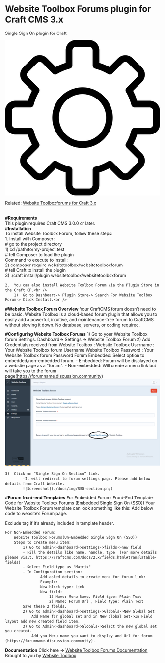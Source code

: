 # Website Toolbox Forums plugin for Craft CMS 3.x

Single Sign On plugin for Craft

![Screenshot](./src/icon.svg)

Related: [Website Toolboxforums for Craft 3.x](https://github.com/webtoolbox/craftcms-plugin)
 
 
<br /><b>#Requirements </b> 
<br />This plugin requires Craft CMS 3.0.0 or later.<br />
<b>#Installation</b><br />
To install Website Toolbox Forum, follow these steps:<br />
	1.	Install with Composer: <br />
		# go to the project directory<br />
	    1) cd /path/to/my-project.test<br />
		# tell Composer to load the plugin<br />
		Command to execute to install: <br />
	    2) composer require websitetoolbox/websitetoolboxforum<br />
		# tell Craft to install the plugin<br />
	    3) ./craft install/plugin websitetoolbox/websitetoolboxforum <br />

	2.	You can also install Website Toolbox Forum via the Plugin Store in the Craft CP.<br />
		1)	Go to Dashboard-> Plugin Store-> Search For Website Toolbox Forum-> Click Install.<br />
   
<b>#Website Toolbox Forum Overview</b>
	Your CraftCMS forum doesn’t need to be basic. Website Toolbox is a cloud-based forum plugin that allows you to easily add a powerful, intuitive, and maintenance-free forum to CraftCMS without slowing it down. No database, servers, or coding required.

<b>#Configuring Website Toolbox Forums</b>
	1)	Go to your Website Toolbox forum Settings. Dashboard-> Settings -> Website Toolbox Forum
	2)	Add Credentials received from Website Toolbox : 
		Website Toolbox Username : Your Website Toolbox forum Username
		Website Toolbox Password : Your Website Toolbox forum Password
		Forum Embedded: 
		Select option to embedded/non-embedded forum.
   			- Embedded: Forum will be displayed on a website page as a "forum".
   			- Non-embedded: Will create a menu link but will take you to the forum  
    		page(https://forumname.discussion.community)
    		![Screenshot](./docs/img/SSO.png)
 
	3)	Click on “Single Sign On Section” link. 
			-It will redirect to forum settings page. Please add below details from Craft Website.
		    ![Screenshot](./docs/img/SSO-section.png)

<b>#Forum front-end Templates</b>
	For Embedded Forum:
		Front-End Template Code for Website Toolbox Forums (Embedded Single Sign On (SSO))
		Your Website Toolbox  Forum template can look something like this:
		Add below code to website’s Forum page.
		<body><div id="embedForum"></div></body>
		Exclude <body> tag if it’s already included in template header.

	For Non-Embedded Forum:
		Website Toolbox Forums(Un-Embedded Single Sign On (SSO)).
		Steps to Create menu item:
			1) Go to admin->dashboard->settings->fields->new field
			- Fill the details like name, handle, type  (For more details please visit. https://craftcms.com/docs/2.x/fields.html#translatable-fields)
			- Select Field type as "Matrix"
			- In Configuration section:
		   			Add asked details to create menu for forum link:
					Example:
					New block type: Link
					New field:
						1) Name: Menu Name, Field type: Plain Text
						2) Name: Forum Url , Field type: Plain Text
			Save these 2 fields.
			2) Go to admin->dashboard->settings->Globals->New Global Set
				Add Name for global set and in New Global Set->In Field layout add new created field item.
			3) Go to Admin->dashboard->Globals->Select the new global set you created.
				Add you Menu name you want to display and Url for forum (https://forumname.discussion.community).

<b>Documentation</b>
Click here -> [Website Toolbox Forums Documentation](https://websitetoolbox.com/plugins/websitetoolboxforum/documentation)
Brought to you by [Website Toolbox](https://websitetoolbox.com)
